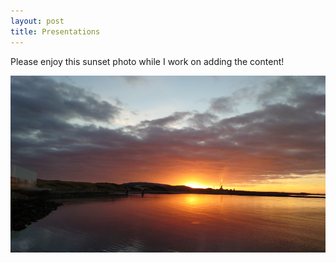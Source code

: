 ```yaml
---
layout: post
title: Presentations
---
```


Please enjoy this sunset photo while I work on adding the content!  

<img src="https://raw.githubusercontent.com/cjyang-work/cjyang-work.github.io/master/images/temp.png" width="800"/>
